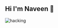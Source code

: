 ## Hi I'm Naveen 👋


![hacking](https://user-images.githubusercontent.com/63662884/88763292-854af780-d190-11ea-9dcb-5f8d465c5a58.gif)



<!--
**naveenbharadwaj19/naveenbharadwaj19** is a ✨ _special_ ✨ repository because its `README.md` (this file) appears on your GitHub profile.

Here are some ideas to get you started:

- 🔭 I’m currently working on ...
- 🌱 I’m currently learning ...
- 👯 I’m looking to collaborate on ...
- 🤔 I’m looking for help with ...
- 💬 Ask me about ...
- 📫 How to reach me: ...
- 😄 Pronouns: ...
- ⚡ Fun fact: ...
-->
